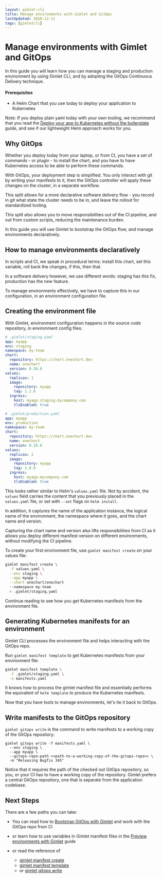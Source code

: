 ```yaml
---
layout: gimlet-cli
title: Manage environments with Gimlet and GitOps
lastUpdated: 2020-12-11
tags: [gimletcli]
---
```


# Manage environments with Gimlet and GitOps

In this guide you will learn how you can manage a staging and production environment by using Gimlet CLI, and by adopting the GitOps Continuous Delivery technique.

#### Prerequisites

- A Helm Chart that you use today to deploy your application to Kubernetes

Note: If you deploy plain yaml today with your own tooling, we recommend that you read the 
[Deploy your app to Kubernetes without the boilerplate](/gimlet-cli/deploy-your-app-to-kubernetes-without-the-boilerplate) 
guide, and see if our lightweight Helm approach works for you. 

## Why GitOps

Whether you deploy today from your laptop, or from CI, you have a set of commands - or plugin - to install the chart, and you have to have Kubernetes access to be able to perform these commands.

With GitOps, your deployment step is simplified. You only interact with git by writing your manifests to it, then the GitOps controller will apply these changes on the cluster, in a separate workflow.

This split allows for a more declarative software delivery flow - you record in git what state the cluster needs to be in, and leave the rollout for standardized tooling. 

This split also allows you to move responsibilities out of the CI pipeline, and out from custom scripts, reducing the maintenance burden.

In this guide you will use Gimlet to bootstrap the GitOps flow, and manage environments declaratively.

## How to manage environments declaratively

In scripts and CI, we speak in procedural terms: install this chart, set this variable, roll back the changes, if this, then that.

In a software delivery however, we use different words: staging has this fix, production has the new feature.

To manage environments effectively, we have to capture this in our configuration, in an environment configuration file.

## Creating the environment file

With Gimlet, environment configuration happens in the source code repository, in environment config files:

```yaml
# .gimlet/staging.yaml
app: myapp
env: staging
namespace: my-team
chart:
  repository: https://chart.onechart.dev
  name: onechart
  version: 0.10.0
values:
  replicas: 1
  image:
    repository: myapp
    tag: 1.1.0
  ingress:
    host: myapp.staging.mycompany.com
    tlsEnabled: true

# .gimlet/production.yaml
app: myapp
env: production
namespace: my-team
chart:
  repository: https://chart.onechart.dev
  name: onechart
  version: 0.10.0
values:
  replicas: 2
  image:
    repository: myapp
    tag: 1.0.0
  ingress:
    host: myapp.mycompany.com
    tlsEnabled: true
```

This looks rather similar to Helm's `values.yaml` file. 
Not by accident, the `values` field carries the content that you previously placed in the `values.yaml` file, or set with `--set` flags on `helm install`.

In addition, it captures the name of the application instance, the logical name of the environment, the namespace where it goes, and the chart name and version.

Capturing the chart name and version also lifts responsibilities from CI as it allows you deploy different manifest version on different environments, without modifying the CI pipeline.

To create your first environment file, use `gimlet manifest create` on your values file:

```bash
gimlet manifest create \
  -f values.yaml \
  --env staging \
  --app myapp \
  --chart onechart/onechart
  --namespace my-team
  > .gimlet/staging.yaml
```

Continue reading to see how you get Kubernetes manifests from the environment file.

## Generating Kubernetes manifests for an environment

Gimlet CLI processes the environment file and helps interacting with the GitOps repo.

Run `gimlet manifest template` to get Kubernetes manifests from your environment file:

```bash
gimlet manifest template \
  -f .gimlet/staging.yaml \
  -o manifests.yaml
```

It knows how to process the gimlet manifest file and essentially performs the equivalent of `helm template` to produce the Kubernetes manifests.

Now that you have tools to manage environments, let's tie it back to GitOps.

## Write manifests to the GitOps repository

`gimlet gitops write` is the command to write manifests to a working copy of the GitOps repository:

```
gimlet gitops write -f manifests.yaml \
  --env staging \
  --app myapp \
  --gitops-repo-path <<path-to-a-working-copy-of-the-gitops-repo>> \
  -m "Releasing Bugfix 345"
```

Notice that it requires the path of the checked out GitOps repository, so you, or your CI has to have a working copy of the repository.
Gimlet prefers a central GitOps repository, one that is separate from the application codebase.

## Next Steps

There are a few paths you can take:

- You can read how to [Bootstrap GitOps with Gimlet](/gimlet-cli/bootstrap-gitops-with-gimlet) and work with the GitOps repo from CI

- or learn how to use variables in Gimlet manifest files in the [Preview environments with Gimlet](/gimlet-cli/preview-environments-with-gimlet) guide

- or read the reference of 
  - [gimlet manifest create](/gimlet-cli/manifest-create)
  - [gimlet manifest template](/gimlet-cli/manifest-template)
  - or [gimlet gitops write](/gimlet-cli/gitops-write)
